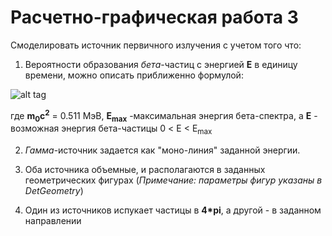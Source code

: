 # Расчетно-графическая работа 3

Смоделировать источник первичного излучения с учетом того что:

1. Вероятности образования <i>бета</i>-частиц с энергией <b>E</b> в единицу времени, можно описать приближенно формулой:

![alt tag](https://github.com/dep24/M_DGW_3/blob/master/res/Screenshot_20170414_215925.png)

  где <b>m<sub>0</sub>c<sup>2</sup></b> = 0.511 МэВ, <b>Е<sub>max</sub></b> -максимальная энергия бета-спектра, а <b>Е</b> - возможная энергия бета-частицы 0 < E < E<sub>max</sub>

2. <i>Гамма</i>-источник задается как "моно-линия" заданной энергии.

3. Оба источника объемные, и располагаются в заданных геометрических фигурах (<i>Примечание: параметры фигур указаны в DetGeometry</i>)

4. Один из источников испукает частицы в <b>4*pi</b>, а другой - в заданном направлении

